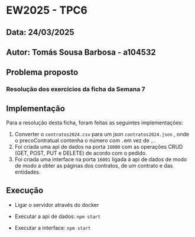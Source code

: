 # **EW2025 - TPC6**

## **Data:** 24/03/2025 

## **Autor:** Tomás Sousa Barbosa - a104532


## **Problema proposto**

 ### Resolução dos exercicios da ficha da Semana 7


## **Implementação**

Para a resolução desta ficha, foram feitas as seguintes implementações:
1. Converter o `contratos2024.csv` para um json `contratos2024.json` , onde o precoContratual contenha o número com `.`em vez de `,`. 
2. Foi criada uma api de dados na porta `16000` com as operações CRUD (GET, POST, PUT e DELETE) de acordo com o pedido.
3. Foi criada uma interface na porta `16001` ligada à api de dados de modo de modo a obter as páginas dos contratos, de um contrato e das entidades.

## **Execução**

- Ligar o servidor através do docker

- Executar a api de dados: `npm start`
  
- Executar a interface: `npm start`